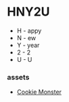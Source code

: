 # HNY2U

- H - appy
- N - ew
- Y - year
- 2 - 2
- U - U

### assets
- [Cookie Monster](https://www.fontspace.com/cookie-monster-font-f17429)
